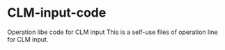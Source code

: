 # CLM-input-code
Operation libe code for CLM input
This is a self-use files of operation line for CLM input.
